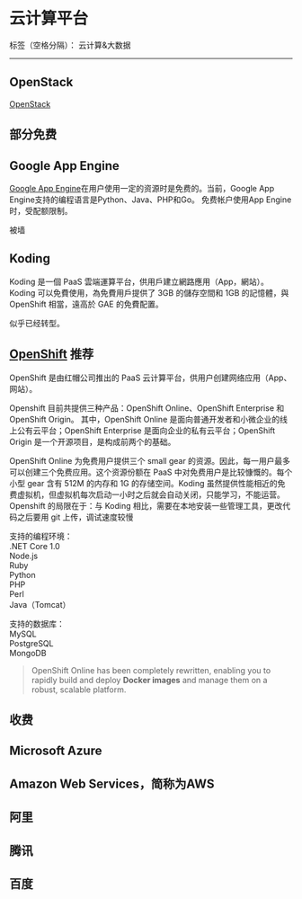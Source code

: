 # 云计算平台

标签（空格分隔）： 云计算&大数据

---


## OpenStack
[OpenStack](https://www.openstack.org/)


## 部分免费

## Google App Engine
[Google App Engine](https://zh.wikipedia.org/zh-cn/Google%E6%87%89%E7%94%A8%E6%9C%8D%E5%8B%99%E5%BC%95%E6%93%8E)在用户使用一定的资源时是免费的。当前，Google App Engine支持的编程语言是Python、Java、PHP和Go。
免费帐户使用App Engine时，受配额限制。  


被墙

## Koding
Koding 是一個 PaaS 雲端運算平台，供用戶建立網路應用（App，網站）。    
Koding 可以免費使用，為免費用戶提供了 3GB 的儲存空間和 1GB 的記憶體，與 OpenShift 相當，遠高於 GAE 的免費配置。    

[]()

似乎已经转型。



## [OpenShift](https://www.openshift.com/) 推荐
OpenShift 是由红帽公司推出的 PaaS 云计算平台，供用户创建网络应用（App、网站）。

Openshift 目前共提供三种产品：OpenShift Online、OpenShift Enterprise 和 OpenShift Origin。 其中，OpenShift Online 是面向普通开发者和小微企业的线上公有云平台；OpenShift Enterprise 是面向企业的私有云平台；OpenShift Origin 是一个开源项目，是构成前两个的基础。

OpenShift Online 为免费用户提供三个 small gear 的资源。因此，每一用户最多可以创建三个免费应用。这个资源份额在 PaaS 中对免费用户是比较慷慨的。每个小型 gear 含有 512M 的内存和 1G 的存储空间。Koding 虽然提供性能相近的免费虚拟机，但虚拟机每次启动一小时之后就会自动关闭，只能学习，不能运营。Openshift 的局限在于：与 Koding 相比，需要在本地安装一些管理工具，更改代码之后要用 git 上传，调试速度较慢

支持的编程环境：      
.NET Core 1.0     
Node.js      
Ruby      
Python        
PHP      
Perl      
Java（Tomcat）      

支持的数据库：     
MySQL      
PostgreSQL      
MongoDB       


> OpenShift Online has been completely rewritten, enabling you to rapidly build and deploy **Docker images** and manage them on a robust, scalable platform.



## 收费
## Microsoft Azure

## Amazon Web Services，简称为AWS

## 阿里

## 腾讯

## 百度
